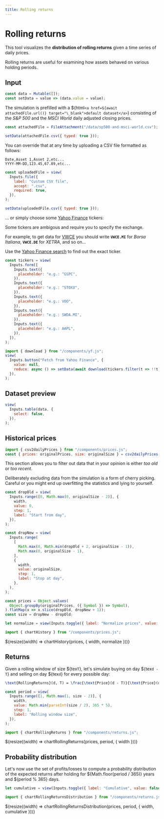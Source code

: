 ```yaml
---
title: Rolling returns
---
```


# Rolling returns

This tool visualizes the **distribution of rolling returns** given a time series
of daily prices.

Rolling returns are useful for examining how assets behaved on various holding
periods.

## Input

```js
const data = Mutable([]);
const setData = value => (data.value = value);
```

The simulation is prefilled with a
${html`<a href=${await attachedFile.url()} target="\_blank">default dataset</a>`}
consisting of the _S&P 500_ and the _MSCI World_ daily adjusted closing prices.

```js
const attachedFile = FileAttachment("/data/sp500-and-msci-world.csv");
```

```js
setData(attachedFile.csv({ typed: true }));
```

You can override that at any time by uploading a CSV file formatted as follows:

```csv
Date,Asset 1,Asset 2,etc...
YYYY-MM-DD,123.45,67.89,etc...
```

```js
const uploadedFile = view(
  Inputs.file({
    label: "Custom CSV file",
    accept: ".csv",
    required: true,
  }),
);
```

```js
setData(uploadedFile.csv({ typed: true }));
```

&hellip; or simply choose some [Yahoo Finance](https://finance.yahoo.com/lookup/) tickers:

<div class="tip">
  <p>Some tickers are ambigous and require you to specify the exchange.</p>

  <p>
    For example, to get data for <a href="https://www.justetf.com/en/etf-profile.html?isin=IE00BK5BQT80">VWCE</a>
    you should write <strong><code>VWCE.MI</code></strong> for <em>Borsa Italiana</em>,
    <strong><code>VWCE.DE</code></strong> for <em>XETRA</em>, and so on&hellip;
  </p>

  <p>
    Use the <a href="https://finance.yahoo.com/lookup/">Yahoo Finance search</a>
    to find out the exact ticker.
  </p>
</div>

```js
const tickers = view(
  Inputs.form([
    Inputs.text({
      placeholder: "e.g.: ^GSPC",
    }),
    Inputs.text({
      placeholder: "e.g.: ^STOXX",
    }),
    Inputs.text({
      placeholder: "e.g.: VOO",
    }),
    Inputs.text({
      placeholder: "e.g.: SWDA.MI",
    }),
    Inputs.text({
      placeholder: "e.g.: AAPL",
    }),
  ]),
);
```

```js
import { download } from "/components/yf.js";
view(
  Inputs.button("Fetch from Yahoo Finance", {
    value: null,
    reduce: async () => setData(await download(tickers.filter(t => !!t))),
  }),
);
```

<div class="grid grid-cols-1">
  <div class="card">
  <h2>Dataset preview</h2>

```js
view(
  Inputs.table(data, {
    select: false,
  }),
);
```

  </div>
</div>

## Historical prices

```js
import { csv2dailyPrices } from "/components/prices.js";
const { prices: originalPrices, size: originalSize } = csv2dailyPrices(data);
```

This section allows you to filter out data that in your opinion is either
_too old_ or _too recent_.

<div class="warning">
Deliberately excluding data from the simulation is a form of cherry picking.
Careful or you might end up overfitting the statistics and lying to yourself.
</div>

```js
const dropOld = view(
  Inputs.range([0, Math.max(0, originalSize - 2)], {
    width,
    value: 0,
    step: 1,
    label: "Start from day",
  }),
);
```

```js
const dropNew = view(
  Inputs.range(
    [
      Math.max(0, Math.min(dropOld + 2, originalSize - 1)),
      Math.max(0, originalSize - 1),
    ],
    {
      width,
      value: originalSize,
      step: 1,
      label: "Stop at day",
    },
  ),
);
```

```js
const prices = Object.values(
  Object.groupBy(originalPrices, ({ Symbol }) => Symbol),
).flatMap(x => x.slice(dropOld, dropNew + 1));
const size = dropNew - dropOld;
```

```js
let normalize = view(Inputs.toggle({ label: "Normalize prices", value: true }));
```

```js
import { chartHistory } from "/components/prices.js";
```

<div class="grid grid-cols-1">
  <div class="card">
    ${resize((width) => chartHistory(prices, { width, normalize }))}
  </div>
</div>

## Returns

Given a rolling window of size ${tex`T`}, let's simulate buying on day ${tex`d - T`}
and selling on day ${tex`d`} for every possible day:

```tex
\text{RollingReturns}(d, T) = \frac{\text{Price}(d - T)}{\text{Price}(d)} - 1
```

```js
const period = view(
  Inputs.range([1, Math.max(1, size - 2)], {
    width,
    value: Math.min(parseInt(size / 2), 365 * 5),
    step: 1,
    label: "Rolling window size",
  }),
);
```

```js
import { chartRollingReturns } from "/components/returns.js";
```

<div class="grid grid-cols-1">
  <div class="card">
    ${resize((width) => chartRollingReturns(prices, period, { width }))}
  </div>
</div>

## Probability distribution

Let's now use the set of profits/losses to compute a probability distribution of
the expected returns after holding for
${Math.floor(period / 365)} years and ${period % 365} days.

<div class="grid grid-cols-1">
  <div class="card">

```js
let cumulative = view(Inputs.toggle({ label: "Cumulative", value: false }));
```

```js
import { chartRollingReturnsDistribution } from "/components/returns.js";
```

${resize((width) => chartRollingReturnsDistribution(prices, period, { width, cumulative }))}

  </div>
</div>

